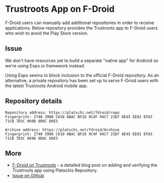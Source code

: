 # Trustroots App on F-Droid

F-Droid users can manually add additional repositories in order to receive applications. Below repository provides the Trustroots app to F-Droid users who wish to avoid the Play Store version.

## Issue

We don't have resources yet to build a separate "native app" for Android so we're using Expo.io framework instead.

Using Expo seems to block inclusion to the official F-Droid repository. As an alternative, a private repository has been set up to serve F-Droid users with the latest Trustroots Android mobile app.

## Repository details

```
Repository address: https://platschi.net/fdroid/repo
Fingerprint: 2740 3908 C610 6BAC BF26 9C4F 94C7 21D7 8E45 EE81 EFA3 71CB 7D3C 069D 0D6C D6E5

Archive address: https://platschi.net/fdroid/Archive
Fingerprint: 2740 3908 C610 6BAC BF26 9C4F 94C7 21D7 8E45 EE81 EFA3 71CB 7D3C 069D 0D6C D6E5
```

## More
* [F-Droid on Trustroots](https://platschi.net/f-droid-repository-for-trustroots.html) - a detailed blog post on adding and verifying the Trustroots app using Platschis Repository.
* [Issue on Github](https://github.com/Trustroots/trustroots-expo-mobile/issues/3)
